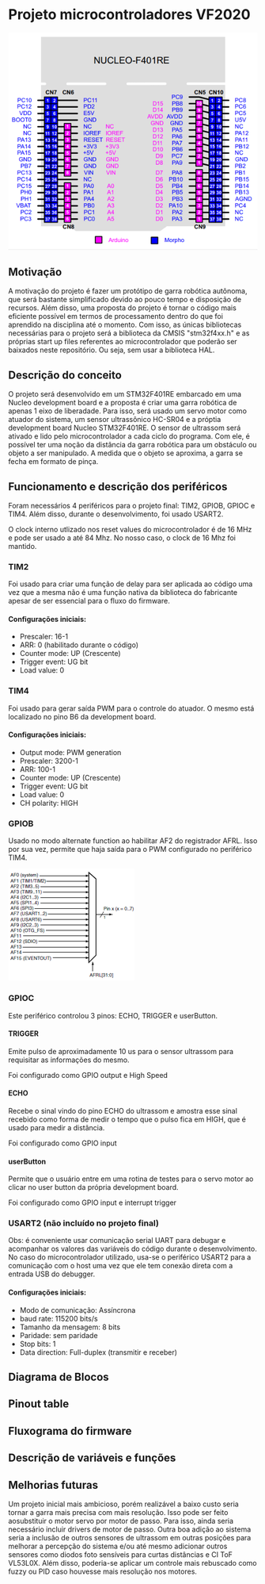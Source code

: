 # Projeto microcontroladores VF2020

![DevBoard pinout](https://github.com/Microcontroladores-2020/Erick_GarraRobotica/blob/master/Imagens/STM32-Nucleo-F401RE-Pinout.png?raw=true)


## Motivação

A motivação do projeto é fazer um protótipo de garra robótica autônoma, que será bastante simplificado devido ao pouco tempo e disposição de recursos.
Além disso, uma proposta do projeto é tornar o código mais eficiente possível em termos de processamento dentro do que foi aprendido na disciplina até o momento. Com isso, as únicas bibliotecas necessárias para o projeto será a biblioteca da CMSIS "stm32f4xx.h" e as próprias start up files referentes ao microcontrolador que poderão ser baixados neste repositório. Ou seja, sem usar a biblioteca HAL.

## Descrição do conceito

O projeto será desenvolvido em um STM32F401RE embarcado em uma Nucleo development board e a proposta é criar uma garra robótica de apenas 1 eixo de liberadade. 
Para isso, será usado um servo motor como atuador do sistema, um sensor ultrassônico HC-SR04 e a próptia development board Nucleo STM32F401RE.
O sensor de ultrassom será ativado e lido pelo microcontrolador a cada ciclo do programa. Com ele, é possível ter uma noção da distância da garra robótica para um obstáculo ou objeto a ser manipulado.
A medida que o objeto se aproxima, a garra se fecha em formato de pinça.

## Funcionamento e descrição dos periféricos

Foram necessários 4 periféricos para o projeto final: TIM2, GPIOB, GPIOC e TIM4. Além disso, durante o desenvolvimento, foi usado USART2.

O clock interno utlizado nos reset values do microcontrolador é de 16 MHz e pode ser usado a até 84 Mhz. No nosso caso, o clock de 16 Mhz foi mantido. 

### TIM2

Foi usado para criar uma função de delay para ser aplicada ao código uma vez que a mesma não é uma função nativa da biblioteca do fabricante apesar de ser essencial para o fluxo do firmware.

#### Configurações iniciais:

- Prescaler: 16-1
- ARR: 0 (habilitado durante o código)
- Counter mode: UP (Crescente)
- Trigger event: UG bit
- Load value: 0

### TIM4

Foi usado para gerar saída PWM para o controle do atuador. O mesmo está localizado no pino B6 da development board.

#### Configurações iniciais:

- Output mode: PWM generation
- Prescaler: 3200-1
- ARR: 100-1
- Counter mode: UP (Crescente)
- Trigger event: UG bit
- Load value: 0
- CH polarity: HIGH

### GPIOB

Usado no modo alternate function ao habilitar AF2 do registrador AFRL. Isso por sua vez, permite que haja saída para o PWM configurado no periférico TIM4.

![AFR Multiplexer](https://github.com/Microcontroladores-2020/Erick_GarraRobotica/blob/master/Imagens/AF_multiplexador.png?raw=true)

### GPIOC

Este periférico controlou 3 pinos: ECHO, TRIGGER e userButton.

#### TRIGGER

Emite pulso de aproximadamente 10 us para o sensor ultrassom para requisitar as informações do mesmo.

Foi configurado como GPIO output e High Speed

#### ECHO

Recebe o sinal vindo do pino ECHO do ultrassom e amostra esse sinal recebido como forma de medir o tempo que o pulso fica em HIGH, que é usado para medir a distância.

Foi configurado como GPIO input

#### userButton

Permite que o usuário entre em uma rotina de testes para o servo motor ao clicar no user button da própria development board.

Foi configurado como GPIO input e interrupt trigger

### USART2 (não incluído no projeto final)
Obs: é conveniente usar comunicação serial UART para debugar e acompanhar os valores das variáveis do código durante o desenvolvimento. No caso do microcontrolador utilizado, usa-se o periférico USART2 para a comunicação com o host uma vez que ele tem conexão direta com a entrada USB do debugger.

#### Configurações iniciais:

- Modo de comunicação: Assíncrona 
- baud rate: 115200 bits/s
- Tamanho da mensagem: 8 bits
- Paridade: sem paridade
- Stop bits: 1
- Data direction: Full-duplex (transmitir e receber)

## Diagrama de Blocos



## Pinout table



## Fluxograma do firmware



## Descrição de variáveis e funções



## Melhorias futuras

Um projeto inicial mais ambicioso, porém realizável a baixo custo seria tornar a garra mais precisa com mais resolução. Isso pode ser feito aosubstituir o motor servo por motor de passo. Para isso, ainda seria necessário incluir drivers de motor de passo. Outra boa adição ao sistema seria a inclusão de outros sensores de ultrassom em outras posições para melhorar a percepção do sistema e/ou até mesmo adicionar outros sensores como diodos foto sensíveis para curtas distâncias e CI ToF VL53L0X.
Além disso, poderia-se aplicar um controle mais rebuscado como fuzzy ou PID caso houvesse mais resolução nos motores.